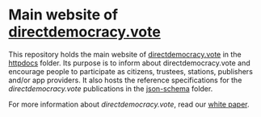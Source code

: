 # Main website of [directdemocracy.vote](https://directdemocracy.vote)

This repository holds the main website of [directdemocracy.vote](https://directdemocracy.vote) in the [httpdocs](https://github.com/directdemocracy-vote/www/tree/master/httpdocs) folder.
Its purpose is to inform about directdemocracy.vote and encourage people to participate as citizens, trustees, stations, publishers and/or app providers.
It also hosts the reference specifications for the *directdemocracy.vote* publications in the [json-schema](https://github.com/directdemocracy-vote/www/tree/master/httpdocs/json-schema) folder.

For more information about *directdemocracy.vote*, read our [white paper](https://github.com/directdemocracy-vote/www/wiki/White-Paper).
